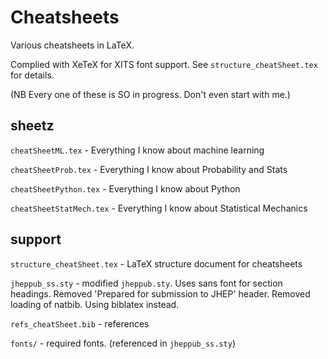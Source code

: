 # Cheatsheets
Various cheatsheets in LaTeX. 

Complied with XeTeX for XITS font support. See `structure_cheatSheet.tex` for details.

(NB Every one of these is SO in progress. Don't even start with me.)

## sheetz
`cheatSheetML.tex` - Everything I know about machine learning

`cheatSheetProb.tex` - Everything I know about Probability and Stats

`cheatSheetPython.tex` - Everything I know about Python

`cheatSheetStatMech.tex` - Everything I know about Statistical Mechanics

## support
`structure_cheatSheet.tex` - LaTeX structure document for cheatsheets

`jheppub_ss.sty` - modified `jheppub.sty`. Uses sans font for section headings. Removed
'Prepared for submission to JHEP' header. Removed loading of natbib. Using biblatex
instead.

`refs_cheatSheet.bib` - references

`fonts/` - required fonts. (referenced in `jheppub_ss.sty`) 
